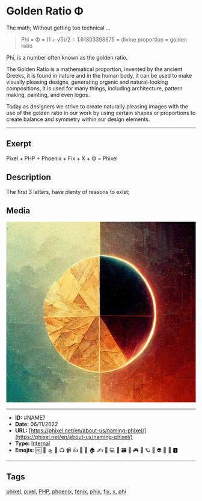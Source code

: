 # Golden Ratio Φ
The math; Without getting too technical …
 
> Phi = Φ = (1 + √5)/2 = 1.61803398875 = divine proportion = golden ratio
 
Phi, is a number often known as the golden ratio.
 
The Golden Ratio is a mathematical proportion, invented by the ancient Greeks, it is found in nature and in the human body, it can be used to make visually pleasing designs, generating organic and natural-looking compositions, it is used for many things, including architecture, pattern making, painting, and even logos.
 
Today as designers we strive to create naturally pleasing images with the use of the golden ratio in our work by using certain shapes or proportions to create balance and symmetry within our design elements.


------------
## Exerpt
Pixel + PHP + Phoenix + Fix + X + Φ = Phixel
## Description
The first 3 letters, have plenty of reasons to exist;
## Media
<img src="media/8076d8dc/the-name-golden-ratio.jpg">

------------
- **ID:** #NAME?
- **Date:** 06/11/2022
- **URL:** [https://phixel.net/en/about-us/naming-phixel/](https://phixel.net/en/about-us/naming-phixel/)
- **Type:** [Internal](#internal)
- **Emojis:** 🆒 🎨 🛸 📼 📺 📹 👍 🔗 📝 🏠 ✍️ 👨 💻 👑 🗃 👾 🎮 📲 🪐 🌟 👽 🚀 🌌 🅸

------------
## Tags
[phixel](#phixel), [pixel](#pixel), [PHP](#PHP), [phoenix](#phoenix), [fenix](#fenix), [phix](#phix), [fix](#fix), [x](#x), [phi](#phi)
